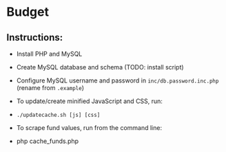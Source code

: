 # Budget

## Instructions:
 - Install PHP and MySQL
 - Create MySQL database and schema (TODO: install script)
 - Configure MySQL username and password in `inc/db.password.inc.php` (rename from `.example`)

 - To update/create minified JavaScript and CSS, run:
  * `./updatecache.sh [js] [css]`

 - To scrape fund values, run from the command line:
  *  php cache_funds.php
